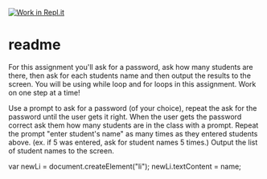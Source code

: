 [![Work in Repl.it](https://classroom.github.com/assets/work-in-replit-14baed9a392b3a25080506f3b7b6d57f295ec2978f6f33ec97e36a161684cbe9.svg)](https://classroom.github.com/online_ide?assignment_repo_id=3265064&assignment_repo_type=AssignmentRepo)
# readme
For this assignment you'll ask for a password, ask how many students are there, then ask for each students name and then output the results to the screen. You will be using while loop and for loops in this assignment. Work on one step at a time!

Use a prompt to ask for a password (of your choice), repeat the ask for the password until the user gets it right.
When the user gets the password correct ask them how many students are in the class with a prompt.
Repeat the prompt "enter student's name" as many times as they entered students above. (ex. if 5 was entered, ask for student names 5 times.) 
Output the list of student names to the screen.

var newLi = document.createElement("li");
newLi.textContent = name;